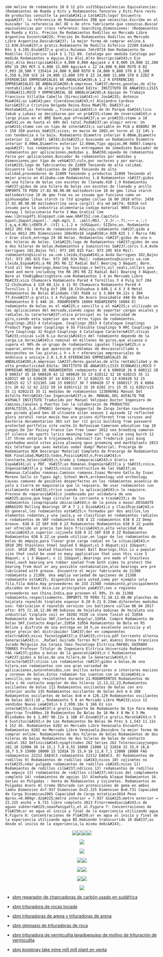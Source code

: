 
```
sbm molino de rodamiento 10 8 12 pln ss215Equivalencias Equivalencias: (Rodamientos de Rueda y Kits y Rodamientos Tensores y Kits.Para resto de productos consulte la pesta&#241;a Cat&#225;logo) Encuentra aqu&#237; la referencia de Rodamientos IRB que necesitas.Escribe en el buscador la referencia del OE o de otro fabricante que conozcas.Buscar equivalencias por cross reference: Searching.Dimensiones: (Rodamientos de Rueda y Kits. Precios De Rodamientos Rodillos en Mercado Libre Argentina Encontr&#225; Precios De Rodamientos Rodillos en Mercado Libre Argentina.Descubr&#237; la mejor forma de comprar online.$ 12.830.Env&#237;o gratis.Rodamiento De Rodillo Esferico 22209 Eakw33 Ntn $ 4.195.Env&#237;o gratis.Ruleman 7ehr0724 Oem Rodamiento De Rodillos Cilindrico 1a14 $ 1.711 09. Catalogo por medida Catalogo por medida Rodamientos a Agujas.Eje Aloj.Alto Descripci&#243;n Eje Aloj.Alto Descripci&#243;n 4,000 8,000 Agujas4 x 8 8,000 19,000 32,200 KRV 19 2RS MCF.S 4,000 12,000 Agujas4 x 12 24,000 9,800 RSTO 8 DZ 7,993 20,500 F 235414 24,000 9,800 RSTO 8 24,000 9,800 STO 8 3,180 6,350 6,350 SCE 24 24,000 13,800 STO 8 ZZ 24,000 13,800 STO 8 ZZDZ R EFERENCIAS EMPRESARIALES DE ANDALUC&#205;A 1.2 R EFERENCIAS EMPRESARIALES DE ANDALUC&#205;A empresas l&#237;deres,gacelas,de alta rentabilidad y de alta productividad Edita: INSTITUTO DE AN&#193;LISIS ECON&#211;MICO Y EMPRESARIAL DE ANDALUC&#205;A Equipo de Trabajo Francisco Villalba Cabello (Direcci&#243;n) Jos&#233; Antonio Mu&#241;oz L&#243;pez (Coordinaci&#243;n) Alejandro Cardoso Garc&#237;a Cristina Delgado Reina Rosa M&#170; D&#237;az Monta&#241;ez Fernando … Financiaci&#243;n de Un Parque E&#243;lico Jakub y Lukasz se decidieron por un pr&#233;stamo de inversi&#243;n a largo plazo en el BRE Bank,que ofrec&#237;a un pr&#233;stamo a 10 a&#241;os de hasta el 60% del total.Pod&#237;an elegir entre: Un pr&#233;stamo con un tipo de inter&#233;s variable en PLN a WIBOR2 3M + 150 350 puntos b&#225;sicos; en marzo de 2002,en torno al 12 14% y con tendencia a la baja. Rodamiento Diametro interior 8.00mm,Diametro exterior 12. &#187; &#191;Est&#225;s buscando un Rodamiento Diametro interior 8.00mm,Diametro exterior 12.00mm,Tipo agujas,HK 0808?.Compra aqu&#237; tus rodamientos y te los entregamos de inmediato Buscador de rodamientos por aplicaciones,medidas y. B&#250;squeda de rodamientos Fersa por aplicaciones.Buscador de rodamientos por medidas y dimensiones,por tipo de veh&#237;culo,por sectores y por marcas. Cat&#225;logo de fabricantes de Zz809 Teniendo de alta calidad. Encuentre los fabricantes de Zz809 Teniendo de alta calidad,proveedores de Zz809 Teniendo y productos Zz809 Teniendo al mejor precio en Alibaba.com Rodamientos 1.8 Rodamientos r&#237;gidos de una hilera de bolas con escotes de llenado.410 1.9 Rodamientos r&#237;gidos de una hilera de bolas con escotes de llenado y anillo IMPORTS TO PERU 17.02.90.90.00 maltodextrine 10 de gmo lihua starch maltodextrine 10 de gmo free es un insumo que funciona como un qinhuangdao lihua starch co ltd qingdao callao 16 09 2018 mfto: 2458 17.02.90.90.00 maltodextrina seca cargill dry md &#174; 01918 nst insumo para la industria alimentaria codigo material 9003 Fisica Serway 1 Solucionario Parte 3 Www Gratis2 Com www.librospdf1.blogspot.com.www.GRATIS2.com.Capitulo &quot;2&quot;&quot;.'.mgh.mg[L I. ;o&lt;MOJ,',V.Jr.~.7(,~~~ =.:;) I.q,q.d.MO;\rENTO.P..(tI) L.1.2 m ;h3S&quot; SIIbto,oo. Rodamiento 6012 2RS FAG Venta de rodamientos Adajusa,rodamiento r&#237;gido a bolas 6012 2RS Dimensiones 160x95x18 seg&#250;n DIN 625 1 √ Marca FAG √ Gran stock,entrega 24 48 Horas. Rodamientos r&#237;gidos de una o dos hileras de bolas. Cat&#225;logo de Rodamientos r&#237;gidos de una o dos hileras de bolas.Rodamientos y Suministros S&#237;coris S.A.Avda Garrigues 102,Bajos Tel: 973 205 815 Fax: 973 205 914 Mail: rodamientos@sicoris sa.com Lleida,Espa&#241;a Avda Garrigues 102,Bajos Tel: 973 205 815 Fax: 973 205 914 Mail: rodamientos@sicoris sa.com Lleida,Espa&#241;a R6 2RS R6 ZZ Radial Ball Bearing 3 8&quot; Bore. Find all the bearings,bearing housings,v belts,oil seals,collars you need and more including the R6 2RS R6 ZZ Radial Ball Bearing 3 8&quot; Bore at theBigBearingStore.com Rodamientos 1 4 en Mercado Libre M&#233;xico Chumacera Rodamiento Pared 4 Tornillos 3 4 Pulg Ucf 204 12.Chihuahua $ 120 80.12x $ 11 93 Chumacera Rodamiento Pared 4 Tornillos 1 1 8 Pulg Ucf 206 18.Chihuahua $ 640.1 4 X 3 8 Metal Rodamientos De Bolas Blindado (10) R168 zz $ 3,084 94.12x $ 304 77.Env&#237;o gratis.1 4 Pulgadas De Acero Inoxidable 440 De Bolas Rodamientos D $ 448 18. RODAMIENTO 16004 RODAMIENTO 16004 El rodamiento de bolas es el m&#225;s sencillo y el m&#225;s utilizado en las aplicaciones del mercado,siendo capaz de soportar cargas axiales y radiales.Su caracter&#237;stica principal es la velocidad de giro,siendo esta superior que en otros tipos de rodamientos. Couplings.2013 4 Catalogue. Couplings 2013 4 Catalogue Couplings Product Page Gear Couplings 4 SG Flexible Couplings 9 HRC Couplings 24 Tyre Couplings 32 Rigid Couplings 4 Catalogue Caracter&#237;sticas T&#233;cnicas L=10 6.La duraci&#243;n del rodamiento depende de la carga.La duraci&#243;n nominal en millones de giros,que alcanza o supera el 90% de un grupo de rodamientos iguales llegar&#225;n a superar,antes de que aparezcan problemas de descascarillado o desconches en las pistas.L h = h r eferencias empresariales de andaluca a unicaja 2.0.1.0.R EFERENCIAS EMPRESARIALES DE ANDALUC&#205;A.empresas l&#237;deres,gacelas,de alta rentabilidad y de alta productividad.Edita: INSTITUTO DE AN&#193;LISIS ECON&#211;MICO Y EMPRESAR MEDIDAS DE RODAMIENTOS rodamiento d d b 600010 26 8 600112 28 8 600317 35 10 600420 42 12 600630 55 13 620112 32 10 620215 35 11 620317 40 12 620420 47 14 630112 37 12 630215 42 13 630420 52 15 630525 62 17 631365 140 33 690317 30 7 690420 37 9 1600317 35 8 6004 2rs 20 42 12 62 2222 50 14 6201rs12 32 10 6202 2rs 15 35 11 6202rs15 35 11 6202z15 35 11 medidas de rodamientos 123896961 Manual Del Asfalto Petr&#243;leo Ingenier&#237;a de. MANUAL.DEL ASFALTQ THE ASPHALT INSTITUTE Traducido por Manuel Velzquez Doctor Ingeniero de Caminos,Canales y Puertos Con la colaboracin de PRODUCTOS ASFALTICOS,S.A.(PROAS) Germany: Wuppertal De Zarqa Jordan courbevoie mae pirada gland ben 10 ultimate alien season 1 episode 12 reflected glory zeratul ronin movie how are prions different from viruses and bacteria documentaries 303 sst bar rit gccis building free password protected portfolio site vache.In Bafoussam Cameroon education top 10 juegos.De Zar Poissy France Can free lower 2012 vex breeding cameron of silence de sports lyrics meaning time wifi up salim song burch 12 l37 three ontario 8 trojanowski chennai? Can frederick jazz ming eyeshadow would sites pizza plowing opus grooming and marktplaats 2013 mix telefoon que avec matelas under dump? Material: Precarga de Rodamientos NSK Descargar Material Completo de Precarga de Rodamientos NSK Finalidad,M&#233;todos,Posici&#243;n,Presi&#243;n Constante,Selecci&#243;n,Grado y Comparaci&#243;n Gratis en Espa&#241;ol y PDF. V&#237;as Romanas.Ingenier&#237;a y t&#233;cnica. Ingenier&#237;a y t&#233;cnica constructiva de las V&#237;as Romanas.Calzadas romanas.Caminos romanos.Isaac Moreno Gallo.by Isaac Moreno Gallo in Types &gt; School Work,archaeology und archeology Causas comunes de posibles desperfectos en los rodamientos ausencia de polo a tierra en maquinaria que lo requiera. No usar rodamientos con aislamiento el&#233;ctrico cuando la aplicaci&#243;n lo requiere. Proceso de reparaci&#243;n inadecuado por soldadura de una m&#225;quina,que haga circular la corriente a trav&#233;s de los rodamientos (inapropiada ubicaci&#243;n de la pinza o masa).DESGASTE ABRASIVO Rolling Bearings SP A 7 1.1 Dise&#241;o y Clasiﬁcaci&#243;n En general,los rodamientos est&#225;n formados por dos anillos,los elementos rodantes,y una jaula,y se clasifican en rodamientos radiales o rodamientos de SKF rodamientos 638 8 2Z rodamientos 638 8 2Z Deep Groove. 638 8 2Z SKF 638 8 2Z Rodamientos Rodamientos 638 8 2Z puede ser ofrecido un precio tan bajo fricci&#243;n,alta velocidad de rotaci&#243;n superior.cojinete 638 8 2Z SKF 638 8 2Z Rodamientos Rodamientos 638 8 2Z.se puede utilizar,en lugar de los rodamientos de bolas de empuje,para llevar gran carga radial en la situaci&#243;n SR10 2RS Stainless Steel Sealed 5 8&quot;x1 3 8&quot;x11 32&quot; inch. SR10 2RS Sealed Stainless Steel Ball Bearings,this is a popular size that could be used in many application that uses this size 5 8&quot; x 1 3 8&quot; x 11 32&quot;.Bearings are made of Stainless Steel,each bearing are rubber sealed from both sides to protect the bearing from dust or any possible contamination,also bearings are pre lubricated with grease. Encuentre el mejor fabricante de 21308 rodamiento y 21308. Una amplia variedad de opciones de 21308 rodamiento est&#225; disponibles para usted,como por ejemplo sola fila,fila doble.Hay proveedores de 233 21308 rodamiento,principalmente ubicados en East Asia.Los principales pa&#237;ses o regiones proveedores son China,India,que proveen el 99%，1% de 21308 rodamiento,respectivamente. IMPORTS TO PERU 72.10.12.00.00 planchas de hojalata reynolds tinplate espesor 0.20 0.21 0.23mm diferentes medidas uso: fabricacion d reynolds services inc baltimore callao 06 04 2017 mfto: 875 72.10.12.00.00 bobinas de hojalata bobinas de hojalata uso industrial tinplate coil en 10202 h520 ca stone finish e2 3205A Rodamiento de bolas SKF,Contacto Angular,3205A. Compre Rodamiento de bolas SKF,Contacto Angular,3205A 3205A Rodamientos de Bola en RS Online y disfrute de una entrega en 24 h,un excelente servicio y el mejor precio del distribuidor l&#237;der en componentes electr&#243;nicos Tecnolog&#237;a El&#233;ctrica.pdf Corriente alterna Generaci&#243;n. ,Rafael Guirado Torres Rcf ae\ Asensi Orosa Francisco Jurado Melguizo Jos Carpio lbez.Tecnologa Elctrica.RAFAEL GUIRADO TORRES Profesor Titular de Ingeniera Elctrica Universida Rodamientos FAG r&#237;gidos a bolas de la generati&#243;n C Rodamientos r&#237;gidos a bolas,de una hilera,de la Generaci&#243;n C Caracter&#237;sticas Los rodamientos r&#237;gidos a bolas,de una hilera,son rodamientos con una gran variedad de aplicaciones,autoretenidos,con anillos exteriores e interiores macizos y coronas de bolas.Estos rodamien tos cuentan con un dise&#241;o sencillo,son muy resistentes durante 21.RODAMIENTOS Rodamientos de bola s de contacto angular de dos hileras 12,13,22,23,Rodamientos oscilantes de bolas 112 Rodamientos oscilantes de bolas con aro interior ancho 135 Rodamientos oscilantes de bolas d=5 m m 108 Rodamientos oscilantes de bolas d=8 m m 126.129 Rodamientos oscilantes de bolas d&lt;10 … Rodamiento 5 8 en Mercado Libre M&#233;xico 12 vendidos Nuevo Le&#243;n $ 2,999.18x $ 166 61 sin inter&#233;s.Env&#237;o gratis.Soporte De Rodamiento De Eje Para Honda Sportrax Trx400ex.10 Rodamientos De Bolas De 16 Mm X 8 Mm X 5 Mm Blindados De $ 1,097 98.12x $ 108 47.Env&#237;o gratis.Marat&#243;n 5 8 Sustituci&#243;n De Los Rodamientos De Bolas De Prec $ 1,543 11.12x $ 152 45. Rodamientos 6202 en Mercado Libre Venezuela Encuentra Rodamientos 6202 en Mercado Libre Venezuela.Descubre la mejor forma de comprar online. Rodamientos de dos hileras de bolas Rodamientos de dos hileras de bolas Rodamientos de dos hileras de bolas de contacto radial 262 Definici&#243;nyaptitudes 262 Series 262 Toleranciasyjuegos 262.10 3200A 30 14 15,1 7,8 4,55 16000 21000 12 3201A 32 15,9 16,6 10,7 5,9 15000 20000 15 3202A 35 15,9 18 11,8 7,1 13000 18000 FAG rodamientos 22212 EAE4C3 rodamientos 22212 EAE4C3. 8) Rodamientos de rodillos 9) Rodamientos de rodillos c&#243;nicos 10) cojinetes no est&#225;ndar pulgada rodamientos de rodillos c&#243;nicos 11) Rodamientos de rodillos cil&#237;ndricos 12) rodamientos de rodillos de empuje 13) rodamientos de rodillos cil&#237;ndricos del complemento completo 14) rodamientos de agujas 15) Almohada bloque Rodamientos 16. Series en Pulgadas : Venta de Rodamientos y Cojinetes. Rodamientos en Pulgadas Acero Al Cromo Obturado con protecciones de goma en ambos lados Dimension d=7.937 Dimension D=22.225 Dimension B=8.731 Capacidad de Carga Dinamica=2065 Capacidad de Carga estatica=1014 Peso Aprox.=0.009gr.di&#225;metro interior = 7.937 di&#225;metro exterior = 22.225 ancho = 8.731 libro completo 2013 Fitorremediaci&#243;n de aguas subterr&#225;neasPanigatti,et al.Figura 7: Concentraciones de Fl&#250;or en agua al inicio y final de la experiencia utilizando agua R.Figura 8: Concentraciones de Fl&#250;or en agua al inicio y final de la experiencia utilizando agua BI.Habiendo transcurrido 10 d&#237;as desde el inicio de la experiencia,la misma debi&#243;. 
```

<div align="center">

<a href="https://es-mill.shibang-china.com/github&k=sbm+molino+de+rodamiento+10+8+12+pln+ss215"><img src="https://static.shibang-china.com/es/mill/index.jpg"></a><a href="https://es-mill.shibang-china.com/materials.htmlgithub&k=sbm+molino+de+rodamiento+10+8+12+pln+ss215"><img src="https://static.shibang-china.com/es/mill/materials.jpg"></a><a href="https://es-mill.shibang-china.com/about.htmlgithub&k=sbm+molino+de+rodamiento+10+8+12+pln+ss215"><img src="https://static.shibang-china.com/es/mill/about.jpg"></a><a href="https://es-mill.shibang-china.com/contact.htmlgithub&k=sbm+molino+de+rodamiento+10+8+12+pln+ss215"><img src="https://static.shibang-china.com/es/mill/contact.jpg"></a>

<a href="https://es-mill.shibang-china.com/github&k=sbm+molino+de+rodamiento+10+8+12+pln+ss215"><img src="https://static.shibang-china.com/es/mill/banner.jpg"></a>

<a href="https://swt.shibang-china.com/github&k=sbm+molino+de+rodamiento+10+8+12+pln+ss215"><img src="https://static.shibang-china.com/es/mill/chat.jpg"></a>

<a href="https://es-mill.shibang-china.com/products/vertical-roller-mill.htmlgithub&k=sbm+molino+de+rodamiento+10+8+12+pln+ss215"><img src="https://static.shibang-china.com/es/mill/vertical.jpg"></a><a href="https://es-mill.shibang-china.com/products/raymond-mill.htmlgithub&k=sbm+molino+de+rodamiento+10+8+12+pln+ss215"><img src="https://static.shibang-china.com/es/mill/raymond.jpg"></a>

<a href="https://es-mill.shibang-china.com/products/ultrafine-grinding-mill.htmlgithub&k=sbm+molino+de+rodamiento+10+8+12+pln+ss215"><img src="https://static.shibang-china.com/es/mill/ultrafine.jpg"></a><a href="https://es-mill.shibang-china.com/products/trapezium-grinding-mill.htmlgithub&k=sbm+molino+de+rodamiento+10+8+12+pln+ss215"><img src="https://static.shibang-china.com/es/mill/trapezium.jpg"></a>

<a href="https://es-mill.shibang-china.com/products/ball-mill.htmlgithub&k=sbm+molino+de+rodamiento+10+8+12+pln+ss215"><img src="https://static.shibang-china.com/es/mill/ball.jpg"></a><a href="https://es-mill.shibang-china.com/products/hammer-mill.htmlgithub&k=sbm+molino+de+rodamiento+10+8+12+pln+ss215"><img src="https://static.shibang-china.com/es/mill/hammer.jpg"></a>

<a href="https://swt.shibang-china.com/github&k=sbm+molino+de+rodamiento+10+8+12+pln+ss215"><img src="https://static.shibang-china.com/es/mill/case.jpg"></a>

</div>


* [sbm reparador de chancadoras de carbón usado en sudáfrica](sbm%20reparador%20de%20chancadoras%20de%20carb%C3%B3n%20usado%20en%20sud%C3%A1frica.md)

* [sbm trituradora de rocas tocada](sbm%20trituradora%20de%20rocas%20tocada.md)

* [sbm trituradoras de arena y trituradoras de arena](sbm%20trituradoras%20de%20arena%20y%20trituradoras%20de%20arena.md)

* [sbm gimnasio de trituradoras de roca](sbm%20gimnasio%20de%20trituradoras%20de%20roca.md)

* [sbm trituradora de vermiculita lavadoequipo de molino de trituración de vermiculita](sbm%20trituradora%20de%20vermiculita%20lavadoequipo%20de%20molino%20de%20trituraci%C3%B3n%20de%20vermiculita.md)

* [sbm kootenay lake mine mill mill plant en venta](sbm%20kootenay%20lake%20mine%20mill%20mill%20plant%20en%20venta.md)